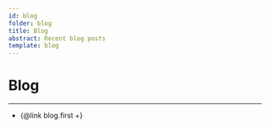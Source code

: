 ```yaml
---
id: blog
folder: blog
title: Blog
abstract: Recent blog posts
template: blog
---
```


# Blog

---

- {@link blog.first +}
